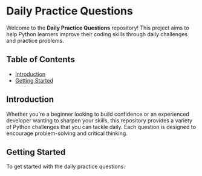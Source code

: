 # Daily Practice Questions

Welcome to the **Daily Practice Questions** repository! This project aims to help Python learners improve their coding skills through daily challenges and practice problems.

## Table of Contents

- [Introduction](#introduction)
- [Getting Started](#getting-started)

## Introduction

Whether you're a beginner looking to build confidence or an experienced developer wanting to sharpen your skills, this repository provides a variety of Python challenges that you can tackle daily. Each question is designed to encourage problem-solving and critical thinking.

## Getting Started

To get started with the daily practice questions:
